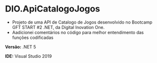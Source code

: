 # DIO.ApiCatalogoJogos

- Projeto de uma API de Catalogo de Jogos desenvolvido no Bootcamp GFT START #2 .NET, da Digital Inovation One.
- Aadicionei comentários no código para melhor entendimento das funções codificadas

**Versão:** .NET 5

**IDE:** Visual Studio 2019
